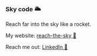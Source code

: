 ### Sky code 🌥

Reach far into the sky like a rocket.

My website: [reach-the-sky 🌱](https://reach-the-sky.github.io/)

Reach me out:
[LinkedIn 💼](https://www.linkedin.com/in/kotni-krishna-chaitanya/)
<!--
**reach-the-sky/reach-the-sky** is a ✨ _special_ ✨ repository because its `README.md` (this file) appears on your GitHub profile.

Here are some ideas to get you started:

- 🔭 I’m currently working on ...
- 🌱 I’m currently learning ...
- 👯 I’m looking to collaborate on ...
- 🤔 I’m looking for help with ...
- 💬 Ask me about ...
- 📫 How to reach me: ...
- 😄 Pronouns: ...
- ⚡ Fun fact: ...
-->
